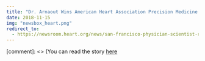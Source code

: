 ```yaml
---
title: "Dr. Arnaout Wins American Heart Association Precision Medicine Competition"
date: 2018-11-15
img: "newsbox_heart.png"
redirect_to:
  - https://newsroom.heart.org/news/san-francisco-physician-scientist-recognized-for-advancing-innovative-heart-imaging-technique-using-cloud-based-research
---
```


[comment]: <> (You can read the story [here](https://newsroom.heart.org/news/san-francisco-physician-scientist-recognized-for-advancing-innovative-heart-imaging-technique-using-cloud-based-research)
